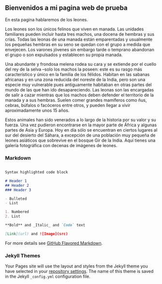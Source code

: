 ## Bienvenidos a mi pagina web de prueba

En esta pagina hablaremos de los leones.

Los leones son los únicos felinos que viven en manada. Las unidades familiares pueden incluir hasta tres machos, una docena de hembras y sus crías. Todas las leonas de una manada están emparentadas y usualmente los pequeñas hembras en su seno se quedan con el grupo a medida que envejecen. Los varones jóvenes sin embargo tarde o temprano abandonan el grupo o son expulsados y establecen su propia manada.

Una abundante y frondosa melena rodea su cara y se extiende por el cuello del rey de la selva –solo los machos la poseen: este es su rasgo más característico y único en la familia de los félidos.  Habitan en las sabanas africanas y en una zona reducida del noreste de la India, pero son una especie muy vulnerable pues antiguamente habitaban en otras partes del mundo de las que han ido desapareciendo. Las leonas son las encargadas de salir a cazar mientras que los machos deben defender el territorio de la manada y a sus hembras. Suelen comer grandes mamíferos como ñus, cebras, búfalos o facóceros entre otros, y pueden llegar a vivir aproximadamente unos 15 años. 

Estos animales han sido venerados a lo largo de la historia por su valor y su fuerza. Una vez pudieron encontrarse en la mayor parte de África y algunas partes de Asia y Europa. Hoy en día sólo se encuentran en ciertos lugares al sur del desierto del Sáhara, a excepción de una población muy pequeña de leones asiáticos que sobrevive en el bosque Gir de la India. Aquí tienes una galería fotográfica con decenas de imágenes de leones.


### Markdown

```markdown

Syntax highlighted code block

# Header 1
## Header 2
### Header 3

- Bulleted
- List

1. Numbered
2. List

**Bold** and _Italic_ and `Code` text

[Link](url) and ![Image](src)
```

For more details see [GitHub Flavored Markdown](https://guides.github.com/features/mastering-markdown/).

### Jekyll Themes

Your Pages site will use the layout and styles from the Jekyll theme you have selected in your [repository settings](https://github.com/mikapik123/mikapik123.github.io/settings). The name of this theme is saved in the Jekyll `_config.yml` configuration file.



